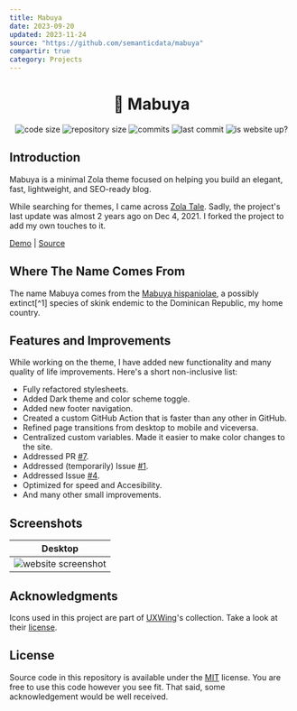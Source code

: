 ```yaml
---
title: Mabuya
date: 2023-09-20
updated: 2023-11-24
source: "https://github.com/semanticdata/mabuya"
compartir: true
category: Projects
---
```


<h1 align=center>🦎 Mabuya</h1>

<p align="center">
  <img alt="code size" src="https://img.shields.io/github/languages/code-size/semanticdata/mabuya" />
  <img alt="repository size" src="https://img.shields.io/github/repo-size/semanticdata/mabuya" />
  <img alt="commits" src="https://img.shields.io/github/commit-activity/t/semanticdata/mabuya" />
  <img alt="last commit" src="https://img.shields.io/github/last-commit/semanticdata/mabuya" />
  <img alt="is website up?" src="https://img.shields.io/website/https/forgetfulnotes.com.svg" />
</p>

## Introduction

Mabuya is a minimal Zola theme focused on helping you build an elegant, fast, lightweight, and SEO-ready blog.

While searching for themes, I came across [Zola Tale](https://github.com/aaranxu/tale-zola). Sadly, the project's last update was almost 2 years ago on Dec 4, 2021. I forked the project to add my own touches to it.

[Demo]() | [Source](https://github.com/semanticdata/mabuya)

## Where The Name Comes From

The name Mabuya comes from the [Mabuya hispaniolae](https://en.wikipedia.org/wiki/Mabuya_hispaniolae?useskin=vector), a possibly extinct[^1] species of skink endemic to the Dominican Republic, my home country.

## Features and Improvements

While working on the theme, I have added new functionality and many quality of life improvements. Here's a short non-inclusive list:

* Fully refactored stylesheets.
* Added Dark theme and color scheme toggle.
* Added new footer navigation.
* Created a custom GitHub Action that is faster than any other in GitHub.
* Refined page transitions from desktop to mobile and viceversa.
* Centralized custom variables. Made it easier to make color changes to the site.
* Addressed PR [#7](https://github.com/aaranxu/tale-zola/pull/7).
* Addressed (temporarily) Issue [#1](https://github.com/aaranxu/tale-zola/issues/1).
* Addressed Issue [#4](https://github.com/aaranxu/tale-zola/issues/4).
* Optimized for speed and Accesibility.
* And many other small improvements.

## Screenshots

|                           Desktop                            |
| :----------------------------------------------------------: |
| ![website screenshot](screenshots/screenshot-index-dark.png) |

## Acknowledgments

Icons used in this project are part of <a href="https://uxwing.com/">UXWing</a>'s collection. Take a look at their <a href="https://uxwing.com/license">license</a>.

## License

Source code in this repository is available under the [MIT](LICENSE) license. You are free to use this code however you see fit. That said, some acknowledgement would be well received.
